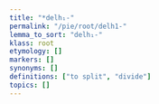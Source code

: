 ```yaml
---
title: "*delh₁-"
permalink: "/pie/root/delh1-"
lemma_to_sort: "delh₁-"
klass: root
etymology: []
markers: []
synonyms: []
definitions: ["to split", "divide"]
topics: []
---
```

